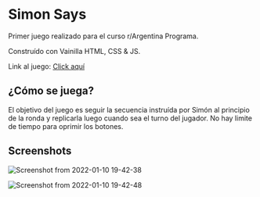 <h1>Simon Says</h1>

Primer juego realizado para el curso r/Argentina Programa. 

Construído con Vainilla HTML, CSS & JS.

Link al juego: <a href="https://daninkv.github.io/simon-says/">Click aquí</a>

<h2>¿Cómo se juega?</h2>

El objetivo del juego es seguir la secuencia instruída por Simón al principio de la ronda y replicarla luego cuando sea el turno del jugador.
No hay limite de tiempo para oprimir los botones.

<h2>Screenshots</h2>

![Screenshot from 2022-01-10 19-42-38](https://user-images.githubusercontent.com/83901326/148850703-fee73f8c-3009-4820-9f7c-559bb1cc2249.png)

![Screenshot from 2022-01-10 19-42-48](https://user-images.githubusercontent.com/83901326/148850711-cb5869c9-cb58-4049-990a-ebdbe440ed0e.png)

